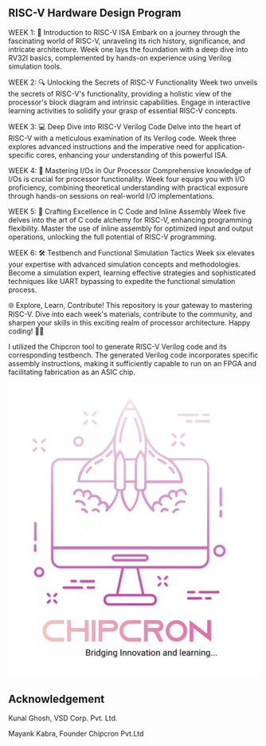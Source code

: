 ## RISC-V Hardware Design Program


WEEK 1: 🚀 Introduction to RISC-V ISA
Embark on a journey through the fascinating world of RISC-V, unraveling its rich history, significance, and intricate architecture. Week one lays the foundation with a deep dive into RV32I basics, complemented by hands-on experience using Verilog simulation tools.



WEEK 2: 🔍 Unlocking the Secrets of RISC-V Functionality
Week two unveils the secrets of RISC-V's functionality, providing a holistic view of the processor's block diagram and intrinsic capabilities. Engage in interactive learning activities to solidify your grasp of essential RISC-V concepts.



WEEK 3: 💻 Deep Dive into RISC-V Verilog Code
Delve into the heart of RISC-V with a meticulous examination of its Verilog code. Week three explores advanced instructions and the imperative need for application-specific cores, enhancing your understanding of this powerful ISA.



WEEK 4: 🔧 Mastering I/Os in Our Processor
Comprehensive knowledge of I/Os is crucial for processor functionality. Week four equips you with I/O proficiency, combining theoretical understanding with practical exposure through hands-on sessions on real-world I/O implementations.



WEEK 5: 📝 Crafting Excellence in C Code and Inline Assembly
Week five delves into the art of C code alchemy for RISC-V, enhancing programming flexibility. Master the use of inline assembly for optimized input and output operations, unlocking the full potential of RISC-V programming.



WEEK 6: 🛠️ Testbench and Functional Simulation Tactics
Week six elevates your expertise with advanced simulation concepts and methodologies. Become a simulation expert, learning effective strategies and sophisticated techniques like UART bypassing to expedite the functional simulation process.



🌐 Explore, Learn, Contribute!
This repository is your gateway to mastering RISC-V. Dive into each week's materials, contribute to the community, and sharpen your skills in this exciting realm of processor architecture. Happy coding! 🚀🔧


I utilized the Chipcron tool to generate RISC-V Verilog code and its corresponding testbench. The generated Verilog code incorporates specific assembly instructions, making it sufficiently capable to run on an FPGA and facilitating fabrication as an ASIC chip.

![Alt Text](Chip.png) 

## Acknowledgement

Kunal Ghosh, VSD Corp. Pvt. Ltd.

Mayank Kabra, Founder Chipcron Pvt.Ltd